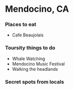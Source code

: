 # Mendocino, CA

### Places to eat
- Cafe Beaujolais

### Toursity things to do
- Whale Watching
- Mendocino Music Festival
- Walking the headlands

### Secret spots from locals
